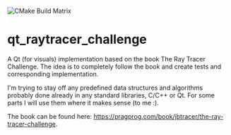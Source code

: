 ![CMake Build Matrix](https://github.com/tobiasmarciszko/qt_raytracer_challenge/workflows/CMake%20Build%20Matrix/badge.svg)

# qt_raytracer_challenge

A Qt (for visuals) implementation based on the book The Ray Tracer Challenge. The idea is to completely follow the book and create tests and corresponding implementation.

I'm trying to stay off any predefined data structures and algorithms probably done already in any standard libraries, C/C++ or Qt. For some parts I will use them where it makes sense (to me :).

The book can be found here: https://pragprog.com/book/jbtracer/the-ray-tracer-challenge. 

